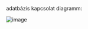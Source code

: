 adatbázis kapcsolat diagramm:

![image](https://github.com/user-attachments/assets/0a2931be-7c61-417d-b9de-244670d939ce)
